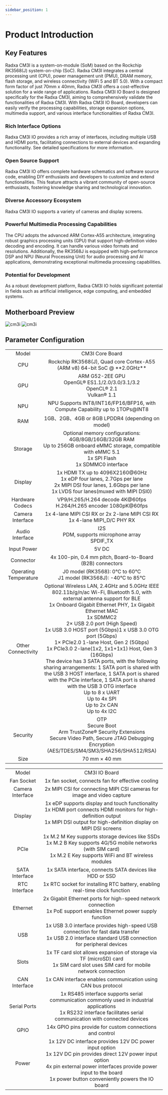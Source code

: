 ```yaml
---
sidebar_position: 1
---
```


# Product Introduction

## Key Features

<Tabs queryString="model">
    <TabItem value="CM3I Core Board">
        Radxa CM3I is a system-on-module (SoM) based on the Rockchip RK3568(J) system-on-chip (SoC). Radxa CM3I integrates a central processing unit (CPU), power management unit (PMU), DRAM memory, flash storage, and wireless connectivity (WiFi 5 and BT 5.0). With a compact form factor of just 70mm x 40mm, Radxa CM3I offers a cost-effective solution for a wide range of applications.
    </TabItem>
    <TabItem value="CM3I IO Board">
        Radxa CM3I IO Board is designed specifically for the Radxa CM3I, aiming to comprehensively validate the functionalities of Radxa CM3I. With Radxa CM3I IO Board, developers can easily verify the processing capabilities, storage expansion options, multimedia support, and various interface functionalities of Radxa CM3I.
    </TabItem>
</Tabs>

### Rich Interface Options

Radxa CM3I IO provides a rich array of interfaces, including multiple USB and HDMI ports, facilitating connections to external devices and expanding functionality. See detailed specifications for more information.

### Open Source Support

Radxa CM3I IO offers complete hardware schematics and software source code, enabling DIY enthusiasts and developers to customize and extend functionalities. This feature attracts a vibrant community of open-source enthusiasts, fostering knowledge sharing and technological innovation.

### Diverse Accessory Ecosystem

Radxa CM3I IO supports a variety of cameras and display screens.

### Powerful Multimedia Processing Capabilities

The CPU adopts the advanced ARM Cortex-A55 architecture, integrating robust graphics processing units (GPU) that support high-definition video decoding and encoding. It can handle various video formats and resolutions. Additionally, the RK3568J is equipped with high-performance DSP and NPU (Neural Processing Unit) for audio processing and AI applications, demonstrating exceptional multimedia processing capabilities.

### Potential for Development

As a robust development platform, Radxa CM3I IO holds significant potential in fields such as artificial intelligence, edge computing, and embedded systems.

## Motherboard Preview

<Tabs queryString="model">
    <TabItem value="CM3I Core Board">
        <img src="/img/cm3i/cm3i-overview.webp" alt="cm3i" style={{ width: "80%" }} />
    </TabItem>
    <TabItem value="CM3I IO Board">
        <img src="/img/cm3i/cm3i-io-overview.webp" alt="cm3i" style={{ width: "80%" }} />
    </TabItem>
</Tabs>

## Parameter Configuration

<Tabs queryString="model">
    <TabItem value="CM3I Core Board">
        <table>
            <tr>
                <td align="center">Model</td>
                <td align="center">CM3I Core Board</td>
            </tr>
            <tr>
                <td align="center">CPU</td>
                <td align="center">Rockchip RK3568(J), Quad core Cortex-A55 (ARM v8) 64-bit SoC @ **2.0GHz**</td>
            </tr>
            <tr>
                <td align="center">GPU</td>
                <td align="center">ARM G52-2EE GPU<br/>OpenGL® ES1.1/2.0/3.0/3.1/3.2<br/>OpenCL® 2.1<br/>Vulkan® 1.1</td>
            </tr>
            <tr>
                <td align="center">NPU</td>
                <td align="center">NPU Supports INT8/INT16/FP16/BFP16, with Compute Capability up to 1TOPs@INT8</td>
            </tr>
            <tr>
                <td align="center">RAM</td>
                <td align="center">1GB、2GB、4GB or 8GB LPDDR4 (depending on model)</td>
            </tr>
            <tr>
                <td align="center">Storage</td>
                <td align="center">Optional memory configurations: 4GB/8GB/16GB/32GB RAM<br/>Up to 256GB onboard eMMC storage, compatible with eMMC 5.1<br/>1x SPI Flash<br/>1x SDMMC0 interface</td>
            </tr>
            <tr>
                <td align="center">Display</td>
                <td align="center">1x HDMI TX up to 4096X2160@60Hz<br/>1x eDP four lanes, 2.7Gps per lane<br/>2x MIPI DSI four lanes, 1.6Gbps per lane<br/>1x LVDS four lanes(muxed with MIPI DSI0)</td>
            </tr>
            <tr>
                <td align="center">Hardware Codecs</td>
                <td align="center">VP9/H.265/H.264 decode 4K@60fps<br/>H.264/H.265 encoder 1080pK@60fps</td>
            </tr>
            <tr>
                <td align="center">Camera Interface</td>
                <td align="center">1x 4-lane MIPI CSI RX or 2x 2-lane MIPI CSI RX<br/>1x 4-lane MIPI_D/C PHY RX</td>
            </tr>
            <tr>
                <td align="center">Audio Interface</td>
                <td align="center">I2S<br/>PDM, supports microphone array<br/>SPDIF_TX</td>
            </tr>
            <tr>
                <td align="center">Input Power</td>
                <td align="center">5V DC</td>
            </tr>
            <tr>
                <td align="center">Connector</td>
                <td align="center">4x 100-pin, 0.4 mm pitch, Board-to-Board (B2B) connectors</td>
            </tr>
            <tr>
                <td align="center">Operating Temperature</td>
                <td align="center">J0 model (RK3568): 0°C to 60°C<br/>J1 model (RK3568J): -40°C to 85°C</td>
            </tr>
            <tr>
                <td align="center">Other Connectivity</td>
                <td align="center">Optional Wireless LAN, 2.4GHz and 5.0GHz IEEE 802.11b/g/n/ac Wi-Fi, Bluetooth 5.0, with external antenna support for BLE<br/>1x Onboard Gigabit Ethernet PHY, 1x Gigabit Ethernet MAC<br/>1x SDMMC2<br/>2× USB 2.0 port (High Speed)<br/>1x USB 3.0 HOST port (5Gbps)1 x USB 3.0 OTG port (5Gbps)<br/>1× PCIe2.0 1-lane Host, Gen 2 (5Gbps)<br/>1x PCIe3.0 2-lane(1x2, 1x1+1x1) Host, Gen 3 (16Gbps)<br/>The device has 3 SATA ports, with the following sharing arrangements: 1 SATA port is shared with the USB 3 HOST interface, 1 SATA port is shared with the PCIe interface, 1 SATA port is shared with the USB 3 OTG interface<br/>Up to 8 x UART<br/>Up to 4x SPI<br/>Up to 2x CAN<br/>Up to 4x I2C<br/></td>
            </tr>
            <tr>
                <td align="center">Security</td>
                <td align="center">OTP<br/>Secure Boot<br/>Arm TrustZone® Security Extensions<br/>Secure Video Path, Secure JTAG Debugging<br/>Encryption (AES/TDES/SM4/SM3/SHA256/SHA512/RSA)</td>
            </tr>
            <tr>
                <td align="center">Size</td>
                <td align="center">70 mm × 40 mm </td>
            </tr>
        </table>
    </TabItem>
    <TabItem value="CM3I IO Board">
        <table>
            <tr>
                <td align="center">Model</td>
                <td align="center">CM3I IO Board</td>
            </tr>
            <tr>
                <td align="center">Fan Socket</td>
                <td align="center">1x fan socket, connects fan for effective cooling</td>
            </tr>
            <tr>
                <td align="center">Camera Interface</td>
                <td align="center">2x MIPI CSI for connecting MIPI CSI cameras for image and video capture</td>
            </tr>
            <tr>
                <td align="center">Display</td>
                <td align="center">1x eDP supports display and touch functionality<br/>1x HDMI port connects HDMI monitors for high-definition output<br/>1x MIPI DSI output for high-definition display on MIPI DSI screens</td>
            </tr>
            <tr>
                <td align="center">PCIe</td>
                <td align="center">1x M.2 M Key supports storage devices like SSDs<br/>1x M.2 B Key supports 4G/5G mobile networks (with SIM card)<br/>1x M.2 E Key supports WiFi and BT wireless modules</td>
            </tr>
            <tr>
                <td align="center">SATA Interface</td>
                <td align="center">1x SATA interface, connects SATA devices like HDD or SSD</td>
            </tr>
            <tr>
                <td align="center">RTC Interface</td>
                <td align="center">1x RTC socket for installing RTC battery, enabling real-time clock function</td>
            </tr>
            <tr>
                <td align="center">Ethernet</td>
                <td align="center">2x Gigabit Ethernet ports for high-speed network connection<br/>1x PoE support enables Ethernet power supply function</td>
            </tr>
            <tr>
                <td align="center">USB</td>
                <td align="center">1x USB 3.0 interface provides high-speed USB connection for fast data transfer<br/>1x USB 2.0 interface standard USB connection for peripheral devices</td>
            </tr>
            <tr>
                <td align="center">Slots</td>
                <td align="center">1x TF card slot allows expansion of storage via TF (microSD) card<br/>1x SIM card slot uses SIM card for mobile network connection</td>
            </tr>
            <tr>
                <td align="center">CAN Interface</td>
                <td align="center">1x CAN interface enables communication using CAN bus protocol</td>
            </tr>
            <tr>
                <td align="center">Serial Ports</td>
                <td align="center">1x RS485 interface supports serial communication commonly used in industrial applications<br/>1x RS232 interface facilitates serial communication with connected devices</td>
            </tr>
            <tr>
                <td align="center">GPIO</td>
                <td align="center">14x GPIO pins provide for custom connections and control</td>
            </tr>
            <tr>
                <td align="center">Power</td>
                <td align="center">1x 12V DC interface provides 12V DC power input option<br/>1x 12V DC pin provides direct 12V power input option<br/>4x pin external power interfaces provide power input to the board<br/>1x power button conveniently powers the IO board</td>
            </tr>
        </table>
    </TabItem>
</Tabs>
